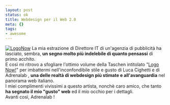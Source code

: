 ```yaml
--- 
layout: post
status: ok
title: Webdesign per il Web 2.0
meta: {}
tags: 
- awesome
---
```

[![LogoNow](http://fast.mgpf.it/thumb-20060213_adr.jpg)](http://fast.mgpf.it/20060213_adr.jpg)
La mia estrazione di Direttore IT di un'agenzia di pubblicità ha lasciato, sembra, **un segno molto più indelebile di quanto pensassi** di primo acchito.  
E così mi ritrovo a sfogliare l'ottimo volume della Taschen intitolato "[Logo Now!](http://www.taschen.com/pages/en/catalogue/books/design/all/facts/04407.htm)" per imbattermi nell'inconfondibile stile e gusto di Luca Cighetti e di Adrenalab , **una delle realtà di webdesign più stimate e all'avanguardia** nel panorama web italiano.  
I miei complimenti vivissimi a questo artista, nonchè caro amico, che tanto **ha segnato il mio "gusto" web** ed il mio occhio per i dettagli.  
Avanti così, Adrenalab ! 
